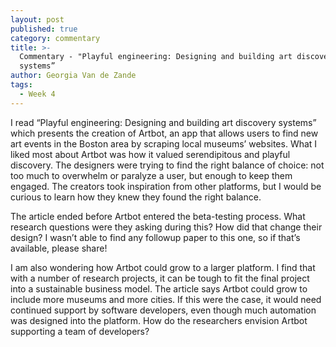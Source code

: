 ```yaml
---
layout: post
published: true
category: commentary
title: >-
  Commentary - "Playful engineering: Designing and building art discovery
  systems”
author: Georgia Van de Zande
tags:
  - Week 4
---
```

I read “Playful engineering: Designing and building art discovery systems” which presents the creation of Artbot, an app that allows users to find new art events in the Boston area by scraping local museums’ websites. What I liked most about Artbot was how it valued serendipitous and playful discovery. The designers were trying to find the right balance of choice: not too much to overwhelm or paralyze a user, but enough to keep them engaged. The creators took inspiration from other platforms, but I would be curious to learn how they knew they found the right balance. 

The article ended before Artbot entered the beta-testing process. What research questions were they asking during this? How did that change their design? I wasn’t able to find any followup paper to this one, so if that’s available, please share!

I am also wondering how Artbot could grow to a larger platform. I find that with a number of research projects, it can be tough to fit the final project into a sustainable business model. The article says Artbot could grow to include more museums and more cities. If this were the case, it would need continued support by software developers, even though much automation was designed into the platform. How do the researchers envision Artbot supporting a team of developers? 